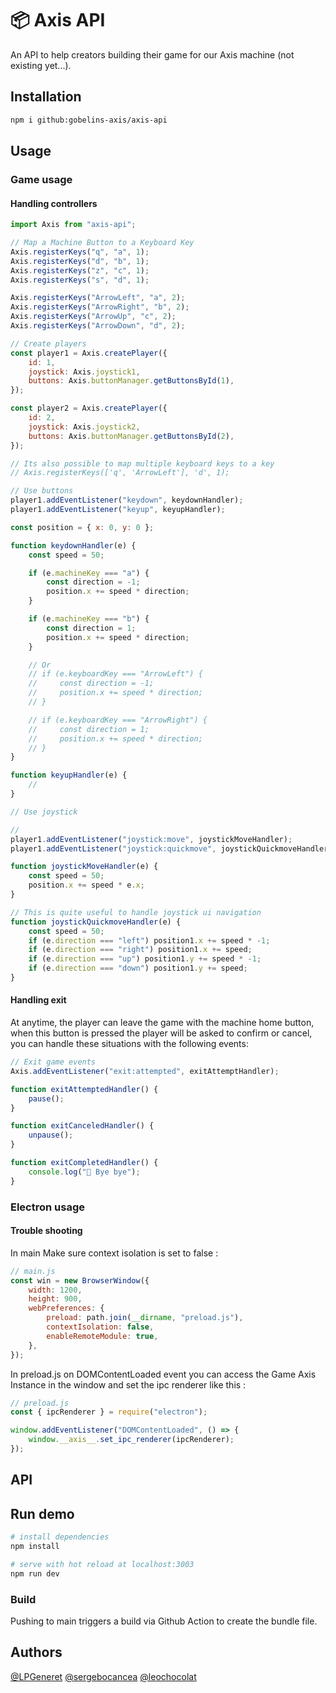 # 📦️ Axis API

An API to help creators building their game for our Axis machine (not existing yet...).

## Installation

```bash
npm i github:gobelins-axis/axis-api
```

## Usage

### Game usage

#### Handling controllers

```js
import Axis from "axis-api";

// Map a Machine Button to a Keyboard Key
Axis.registerKeys("q", "a", 1);
Axis.registerKeys("d", "b", 1);
Axis.registerKeys("z", "c", 1);
Axis.registerKeys("s", "d", 1);

Axis.registerKeys("ArrowLeft", "a", 2);
Axis.registerKeys("ArrowRight", "b", 2);
Axis.registerKeys("ArrowUp", "c", 2);
Axis.registerKeys("ArrowDown", "d", 2);

// Create players
const player1 = Axis.createPlayer({
    id: 1,
    joystick: Axis.joystick1,
    buttons: Axis.buttonManager.getButtonsById(1),
});

const player2 = Axis.createPlayer({
    id: 2,
    joystick: Axis.joystick2,
    buttons: Axis.buttonManager.getButtonsById(2),
});

// Its also possible to map multiple keyboard keys to a key
// Axis.registerKeys(['q', 'ArrowLeft'], 'd', 1);

// Use buttons
player1.addEventListener("keydown", keydownHandler);
player1.addEventListener("keyup", keyupHandler);

const position = { x: 0, y: 0 };

function keydownHandler(e) {
    const speed = 50;

    if (e.machineKey === "a") {
        const direction = -1;
        position.x += speed * direction;
    }

    if (e.machineKey === "b") {
        const direction = 1;
        position.x += speed * direction;
    }

    // Or
    // if (e.keyboardKey === "ArrowLeft") {
    //     const direction = -1;
    //     position.x += speed * direction;
    // }

    // if (e.keyboardKey === "ArrowRight") {
    //     const direction = 1;
    //     position.x += speed * direction;
    // }
}

function keyupHandler(e) {
    //
}

// Use joystick

//
player1.addEventListener("joystick:move", joystickMoveHandler);
player1.addEventListener("joystick:quickmove", joystickQuickmoveHandler);

function joystickMoveHandler(e) {
    const speed = 50;
    position.x += speed * e.x;
}

// This is quite useful to handle joystick ui navigation
function joystickQuickmoveHandler(e) {
    const speed = 50;
    if (e.direction === "left") position1.x += speed * -1;
    if (e.direction === "right") position1.x += speed;
    if (e.direction === "up") position1.y += speed * -1;
    if (e.direction === "down") position1.y += speed;
}
```

#### Handling exit

At anytime, the player can leave the game with the machine home button,
when this button is pressed the player will be asked to confirm or cancel,
you can handle these situations with the following events:

```js
// Exit game events
Axis.addEventListener("exit:attempted", exitAttemptHandler);

function exitAttemptedHandler() {
    pause();
}

function exitCanceledHandler() {
    unpause();
}

function exitCompletedHandler() {
    console.log("👋 Bye bye");
}
```

### Electron usage

#### Trouble shooting

In main Make sure context isolation is set to false :

```js
// main.js
const win = new BrowserWindow({
    width: 1200,
    height: 900,
    webPreferences: {
        preload: path.join(__dirname, "preload.js"),
        contextIsolation: false,
        enableRemoteModule: true,
    },
});
```

In preload.js on DOMContentLoaded event you can access the Game Axis Instance in the window and set the ipc renderer like this :

```js
// preload.js
const { ipcRenderer } = require("electron");

window.addEventListener("DOMContentLoaded", () => {
    window.__axis__.set_ipc_renderer(ipcRenderer);
});
```

## API

## Run demo

```bash
# install dependencies
npm install

# serve with hot reload at localhost:3003
npm run dev
```

### Build

Pushing to main triggers a build via Github Action to create the bundle file.

## Authors

[@LPGeneret](https://twitter.com/LPGeneret)
[@sergebocancea](https://twitter.com/sergebocancea)
[@leochocolat](https://twitter.com/leochocolat)

